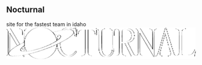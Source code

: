 ## Nocturnal
site for the fastest team in idaho
<img src="image_2025-10-20_233830313.png" alt="logo">
